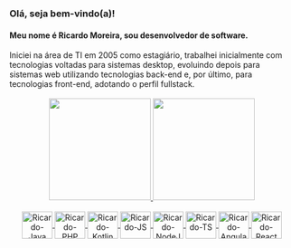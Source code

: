 ### Olá, seja bem-vindo(a)!

<h4>Meu nome é Ricardo Moreira, sou desenvolvedor de software.</h4> 

<div align="justifiy">
  Iniciei na área de TI em 2005 como estagiário, trabalhei inicialmente com tecnologias voltadas para sistemas desktop, evoluindo depois para sistemas web utilizando tecnologias back-end e, por último, para tecnologias front-end, adotando o perfil fullstack.
</div><br>

<div align="center">
  <a href="https://github.com/rgusto">
  <img height="180em" src="https://github-readme-stats.vercel.app/api?username=rgusto&show_icons=true&theme=discord_old_blurple&include_all_commits=true&count_private=true&locale=pt-br"/>
  <img height="180em" src="https://github-readme-stats.vercel.app/api/top-langs/?username=rgusto&layout=compact&langs_count=8&theme=discord_old_blurple&count_private=true&locale=pt-br"/>
</div>
  
<div align="center"><br>
  <img align="center" alt="Ricardo-Java" height="48" width="54" src="https://cdn.jsdelivr.net/gh/devicons/devicon/icons/java/java-plain.svg">
  <img align="center" alt="Ricardo-PHP" height="48" width="54" src="https://cdn.jsdelivr.net/gh/devicons/devicon/icons/php/php-plain.svg">
  <img align="center" alt="Ricardo-Kotlin" height="48" width="54" src="https://cdn.jsdelivr.net/gh/devicons/devicon/icons/kotlin/kotlin-original.svg" >
  <img align="center" alt="Ricardo-JS" height="48" width="54" src="https://cdn.jsdelivr.net/gh/devicons/devicon/icons/javascript/javascript-plain.svg">   
   <img align="center" alt="Ricardo-NodeJS" height="48" width="54" src="https://cdn.jsdelivr.net/gh/devicons/devicon/icons/nodejs/nodejs-plain.svg">
  <img align="center" alt="Ricardo-TS" height="48" width="54" src="https://cdn.jsdelivr.net/gh/devicons/devicon/icons/typescript/typescript-original.svg">
  <img align="center" alt="Ricardo-Angular" height="48" width="54" src="https://cdn.jsdelivr.net/gh/devicons/devicon/icons/angularjs/angularjs-original.svg">
  <img align="center" alt="Ricardo-React" height="48" width="54" src="https://cdn.jsdelivr.net/gh/devicons/devicon/icons/react/react-original-wordmark.svg" >
</div>
